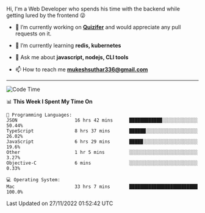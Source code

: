 Hi, I'm a Web Developer who spends his time with the backend while getting lured by the frontend 😜

- 🔭 I’m currently working on **[Quizifer](https://github.com/SutharMukesh/Quizifer/)** and would appreciate any pull requests on it.

- 🌱 I’m currently learning **redis, kubernetes**

- 💬 Ask me about **javascript, nodejs, CLI tools**

- 📫 How to reach me **mukeshsuthar336@gmail.com**

---
<!--START_SECTION:waka-->
![Code Time](http://img.shields.io/badge/Code%20Time-1%2C913%20hrs%2057%20mins-blue)

📊 **This Week I Spent My Time On** 

```text
💬 Programming Languages: 
JSON                     16 hrs 42 mins      ████████████░░░░░░░░░░░░░   50.44% 
TypeScript               8 hrs 37 mins       ██████░░░░░░░░░░░░░░░░░░░   26.02% 
JavaScript               6 hrs 29 mins       █████░░░░░░░░░░░░░░░░░░░░   19.6% 
Other                    1 hr 5 mins         ░░░░░░░░░░░░░░░░░░░░░░░░░   3.27% 
Objective-C              6 mins              ░░░░░░░░░░░░░░░░░░░░░░░░░   0.33%

💻 Operating System: 
Mac                      33 hrs 7 mins       █████████████████████████   100.0%

```


 Last Updated on 27/11/2022 01:52:42 UTC
<!--END_SECTION:waka-->

